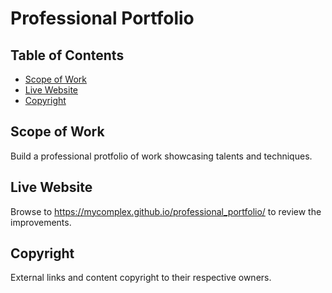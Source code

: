 # Professional Portfolio

## Table of Contents

- [Scope of Work](#scope-of-work)
- [Live Website](#live-website)
- [Copyright](#copyright)

## Scope of Work

Build a professional protfolio of work showcasing talents and techniques.

## Live Website

Browse to https://mycomplex.github.io/professional_portfolio/ to review the improvements.

## Copyright

External links and content copyright to their respective owners.

